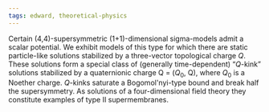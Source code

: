 ```yaml
---
tags: edward, theoretical-physics
---
```

Certain (4,4)-supersymmetric (1+1)-dimensional sigma-models admit a scalar potential. We exhibit models of this type for which there are static particle-like solutions stabilized by a three-vector topological charge *Q*. These solutions form a special class of (generally time-dependent) “*Q*-kink” solutions stabilized by a quaternionic charge Q = (*Q*<sub>0</sub>, <bold>Q</bold>), where *Q*<sub>0</sub> is a Noether charge. *Q*-kinks saturate a Bogomol'nyi-type bound and break half the supersymmetry. As solutions of a four-dimensional field theory they constitute examples of type II supermembranes.
